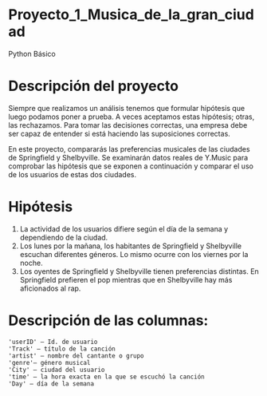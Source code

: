 # Proyecto_1_Musica_de_la_gran_ciudad
Python Básico
# Descripción del proyecto

Siempre que realizamos un análisis tenemos que formular hipótesis que luego podamos poner a prueba. A veces aceptamos estas hipótesis; otras, las rechazamos. Para tomar las decisiones correctas, una empresa debe ser capaz de entender si está haciendo las suposiciones correctas.

En este proyecto, compararás las preferencias musicales de las ciudades de Springfield y Shelbyville. Se examinarán datos reales de Y.Music para comprobar las hipótesis que se exponen a continuación y comparar el uso de los usuarios de estas dos ciudades.

# Hipótesis

  1.  La actividad de los usuarios difiere según el día de la semana y dependiendo de la ciudad.
  2.  Los lunes por la mañana, los habitantes de Springfield y Shelbyville escuchan diferentes géneros. Lo mismo ocurre con los viernes por la noche.
  3.  Los oyentes de Springfield y Shelbyville tienen preferencias distintas. En Springfield prefieren el pop mientras que en Shelbyville hay más aficionados al rap.


# Descripción de las columnas:

    'userID' — Id. de usuario
    'Track' — título de la canción
    'artist' — nombre del cantante o grupo
    'genre'— género musical
    'City' — ciudad del usuario
    'time' — la hora exacta en la que se escuchó la canción
    'Day' — día de la semana
